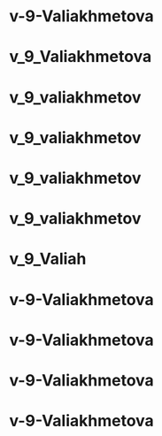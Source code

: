 # v-9-Valiakhmetova
# v_9_Valiakhmetova
# v_9_valiakhmetov
# v_9_valiakhmetov
# v_9_valiakhmetov
# v_9_valiakhmetov
# v_9_Valiah
# v-9-Valiakhmetova
# v-9-Valiakhmetova
# v-9-Valiakhmetova
# v-9-Valiakhmetova
